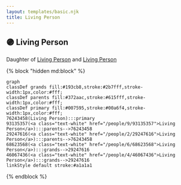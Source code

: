 ```yaml
---
layout: templates/basic.njk
title: Living Person
---
```

## 🟣 Living Person

Daughter of [Living Person](/people/2/29247616) and [Living Person](/people/9/93135357)

{% block "hidden md:block" %}
```mermaid
graph
classDef grands fill:#193cb8,stroke:#2b7fff,stroke-width:1px,color:#fff;
classDef parents fill:#372aac,stroke:#615fff,stroke-width:1px,color:#fff;
classDef primary fill:#007595,stroke:#00a6f4,stroke-width:1px,color:#fff;
76243458(Living Person):::primary
93135357(<a class="text-white" href="/people/9/93135357">Living Person</a>):::parents-->76243458
29247616(<a class="text-white" href="/people/2/29247616">Living Person</a>):::parents-->76243458
68623568(<a class="text-white" href="/people/6/68623568">Living Person</a>):::grands-->29247616
46067436(<a class="text-white" href="/people/4/46067436">Living Person</a>):::grands-->29247616
linkStyle default stroke:#a1a1a1
```
{% endblock %}
